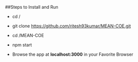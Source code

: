 ##Steps to Install and Run

  - cd /

  - git clone https://github.com/ritesh93kumar/MEAN-COE.git

  - cd /MEAN-COE

  - npm start

  - Browse the app at **localhost:3000** in your Favorite Browser
